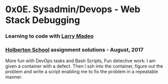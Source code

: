 # 0x0E. Sysadmin/Devops - Web Stack Debugging

### Learning to code with [Larry Madeo](https://twitter.com/larmalade)

### [Holberton School](https://www.holbertonschool.com) assignment solutions - August, 2017

More fun with DevOps tasks and Bash Scripts, Fun detective work: I am given a
container with a defect.  Then I ssh into the container, figure out the problem
and write a script enabling me to fix the problem in a repeatable manner.
